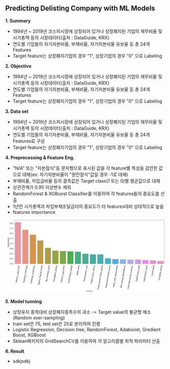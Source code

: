 ## Predicting Delisting Company with ML Models


**1. Summary**
 - 1994년 ~ 2019년 코스피시장에 상장되어 있거나 상장폐지된 기업의 재무비율 및 시가총액 등의 시장데이터(출처 : DataGuide, KRX)
 - 연도별 기업들의 자기자본비율, 부채비율, 자기자본비율 유보율 등 총 24개 Features
 - Target feature는 상장폐지기업의 경우 "1", 상장기업의 경우 "0" 으로 Labeling


**2. Objective**
 - 1994년 ~ 2019년 코스피시장에 상장되어 있거나 상장폐지된 기업의 재무비율 및 시가총액 등의 시장데이터(출처 : DataGuide, KRX)
 - 연도별 기업들의 자기자본비율, 부채비율, 자기자본비율 유보율 등 총 24개 Features
 - Target feature는 상장폐지기업의 경우 "1", 상장기업의 경우 "0" 으로 Labeling


**3. Data set**
 - 1994년 ~ 2019년 코스피시장에 상장되어 있거나 상장폐지된 기업의 재무비율 및 시가총액 등의 시장데이터(출처 : DataGuide, KRX)
 - 연도별 기업들의 자기자본비율, 부채비율, 자기자본비율 유보율 등 총 24개 Features로 구성
 - Target feature는 상장폐지기업의 경우 "1", 상장기업의 경우 "0" 으로 Labeling
 

**4. Preprocessing & Feature Eng.** 
 - "N/A" 또는 "자본잠식"등 문자형으로 표시된 값을 각 feature별 특성을 감안한 값으로 대체(ex: 자기자본비율이 "완전잠식"값일 경우 -1로 대체)
 - 부채비율, 차입금비율 등의 결측값은 Target class(1 또는 0)별 평균값으로 대체
 - 상관관계가 0.95 이상변수 제외
 - RandomForest & XGBoost Classifier를 이용하여 각 features들의 중요도를 산출
 - 1년전 시가총액과 차입부채조달금리의 중요도가 타 features대비 상대적으로 높음 
 - features importance
  
  ![dataset](./fi.jpg)
 
**5. Model tunning**
 - 상장유지 종목대비 상장폐지종목수의 과소 -> Target value의 불균형 해소(Random over-sampling)
 - train set은 75, test set은 25로 분리하여 진랭
 - Logistic Regression, Decision tree, RandomForest, Adaboost, Gredient Boost, XGBoost 
 - Sklean패키지의 GridSearchCV를 이용하여 각 알고리즘별 최적 파라미터 산출 
 
 
**6. Result**

 - sdkjsdkj
 

